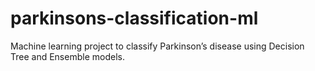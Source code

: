 # parkinsons-classification-ml
Machine learning project to classify Parkinson’s disease using Decision Tree and Ensemble models.
